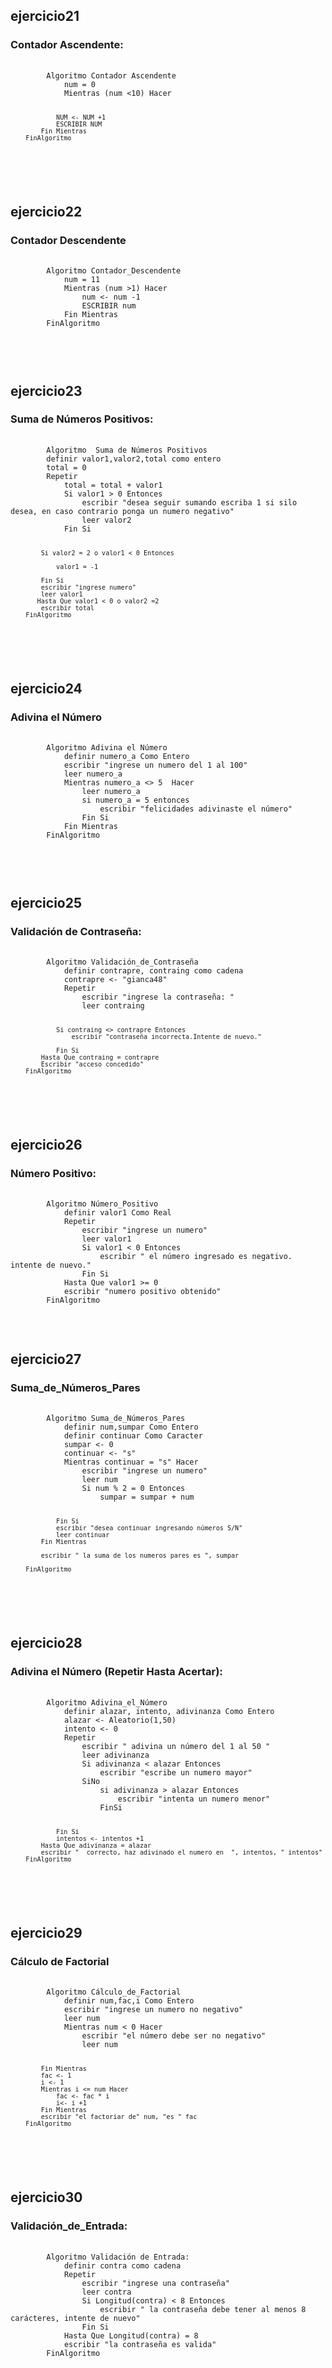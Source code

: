 <h2> ejercicio21</h2>
<h3> Contador Ascendente:   </h3>
<pre>
    <code> 
        Algoritmo Contador Ascendente
            num = 0
            Mientras (num <10) Hacer
                
                NUM <- NUM +1 
                ESCRIBIR NUM 
            Fin Mientras
        FinAlgoritmo
 </code>
</pre>
<br>


<h2> ejercicio22 </h2>
<h3> Contador Descendente   </h3>
<pre>
    <code> 
        Algoritmo Contador_Descendente
            num = 11
            Mientras (num >1) Hacer
                num <- num -1  
                ESCRIBIR num 
            Fin Mientras
        FinAlgoritmo

 </code>
</pre>
<br>


<h2> ejercicio23 </h2>
<h3> Suma de Números Positivos:  </h3>
<pre>
    <code> 
        Algoritmo  Suma de Números Positivos
        definir valor1,valor2,total como entero
        total = 0
        Repetir
            total = total + valor1 
            Si valor1 > 0 Entonces
                escribir "desea seguir sumando escriba 1 si silo desea, en caso contrario ponga un numero negativo"
                leer valor2
            Fin Si
            
            Si valor2 = 2 o valor1 < 0 Entonces
                
                valor1 = -1 
                
            Fin Si
            escribir "ingrese numero"
            leer valor1
           Hasta Que valor1 < 0 o valor2 =2 	
            escribir total
        FinAlgoritmo
 </code>
</pre>
<br>

<h2> ejercicio24 </h2>
<h3> Adivina el Número  </h3>
<pre>
    <code> 
        Algoritmo Adivina el Número
            definir numero_a Como Entero
            escribir "ingrese un numero del 1 al 100"
            leer numero_a
            Mientras numero_a <> 5  Hacer
                leer numero_a
                si numero_a = 5 entonces 
                    escribir "felicidades adivinaste el número"           
                Fin Si
            Fin Mientras
        FinAlgoritmo

 </code>
</pre>
<br>

<h2> ejercicio25 </h2>
<h3>Validación de Contraseña:</h3>
<pre>
    <code> 
        Algoritmo Validación_de_Contraseña
            definir contrapre, contraing como cadena
            contrapre <- "gianca48"
            Repetir
                escribir "ingrese la contraseña: "
                leer contraing
                
                Si contraing <> contrapre Entonces
                    escribir "contraseña incorrecta.Intente de nuevo."
                
                Fin Si
            Hasta Que contraing = contrapre
            Escribir "acceso concedido"
        FinAlgoritmo
 </code>
</pre>
<br>


<h2> ejercicio26 </h2>
<h3> Número Positivo:  </h3>
<pre>
    <code> 
        Algoritmo Número_Positivo
            definir valor1 Como Real
            Repetir
                escribir "ingrese un numero"
                leer valor1
                Si valor1 < 0 Entonces
                    escribir " el número ingresado es negativo. intente de nuevo."
                Fin Si
            Hasta Que valor1 >= 0 
            escribir "numero positivo obtenido"  
        FinAlgoritmo
 </code>
</pre>
<br>

<h2> ejercicio27 </h2>
<h3> Suma_de_Números_Pares  </h3>
<pre>
    <code> 
        Algoritmo Suma_de_Números_Pares
            definir num,sumpar Como Entero
            definir continuar Como Caracter
            sumpar <- 0
            continuar <- "s"
            Mientras continuar = "s" Hacer
                escribir "ingrese un numero"
                leer num
                Si num % 2 = 0 Entonces
                    sumpar = sumpar + num
                
                Fin Si
                escribir "desea continuar ingresando números S/N"
                leer continuar
            Fin Mientras
            
            escribir " la suma de los numeros pares es ", sumpar
            
        FinAlgoritmo

 </code>
</pre>
<br>

<h2> ejercicio28 </h2>
<h3> Adivina el Número (Repetir Hasta Acertar):   </h3>
<pre>
    <code> 
        Algoritmo Adivina_el_Número
            definir alazar, intento, adivinanza Como Entero
            alazar <- Aleatorio(1,50) 
            intento <- 0
            Repetir
                escribir " adivina un número del 1 al 50 "
                leer adivinanza
                Si adivinanza < alazar Entonces
                    escribir "escribe un numero mayor"
                SiNo
                    si adivinanza > alazar Entonces
                        escribir "intenta un numero menor"
                    FinSi
                    
                Fin Si
                intentos <- intentos +1 
            Hasta Que adivinanza = alazar
            escribir "  correcto, haz adivinado el numero en  ", intentos, " intentos" 
        FinAlgoritmo

 </code>
</pre>
<br>


<h2> ejercicio29 </h2>
<h3> Cálculo de Factorial   </h3>
<pre>
    <code> 
        Algoritmo Cálculo_de_Factorial
            definir num,fac,i Como Entero
            escribir "ingrese un numero no negativo"
            leer num
            Mientras num < 0 Hacer
                escribir "el número debe ser no negativo"
                leer num
                
            Fin Mientras
            fac <- 1
            i <- 1
            Mientras i <= num Hacer
                fac <- fac * i
                i<- i +1
            Fin Mientras
            escribir "el factoriar de" num, "es " fac
        FinAlgoritmo
 </code>
</pre>
<br>


<h2> ejercicio30 </h2>
<h3>Validación_de_Entrada: </h3>
<pre>
    <code> 
        Algoritmo Validación de Entrada: 
            definir contra como cadena
            Repetir
                escribir "ingrese una contraseña"
                leer contra
                Si Longitud(contra) < 8 Entonces
                    escribir " la contraseña debe tener al menos 8 carácteres, intente de nuevo"
                Fin Si
            Hasta Que Longitud(contra) = 8 
            escribir "la contraseña es valida"
        FinAlgoritmo    
 </code>
</pre>
<br>




